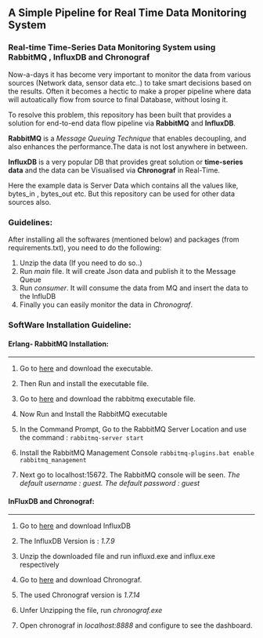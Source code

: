 ## A Simple Pipeline for Real Time Data Monitoring System
### Real-time Time-Series Data Monitoring System using RabbitMQ , InfluxDB and Chronograf


Now-a-days it has become very important to monitor the data from various sources (Network data, sensor data etc..) to take smart decisions based on the results. Often it becomes a hectic to make a proper pipeline where data will autoatically flow from source to final Database, without losing it.

To resolve this problem, this repository has been built that provides a solution for end-to-end data flow pipeline via **RabbitMQ** and **InfluxDB**. 

**RabbitMQ** is a *Message Queuing Technique* that enables decoupling, and also enhances the performance.The data is not lost anywhere in between.

**InfluxDB** is a very popular DB that provides great solution or **time-series data** and the data can be Visualised via **Chronograf** in Real-Time.

Here the example data is Server Data which contains all the values like, bytes_in , bytes_out etc. But this repository can be used for other data sources also.

### Guidelines:
After installing all the softwares (mentioned below) and packages (from requirements.txt), you need to do the following:
1) Unzip the data (If you need to do so..)
2) Run *main* file. It will create Json data and publish it to the Message Queue
3) Run *consumer*. It will consume the data from MQ and insert the data to the InfluDB
4) Finally you can easily monitor the data in *Chronograf*.


### SoftWare Installation Guideline:

#### Erlang- RabbitMQ Installation: 
-------------------------------


1) Go to [here](https://www.erlang.org/downloads) and download the executable.

2) Then Run and install the executable file.

3) Go to [here](https://www.rabbitmq.com/download.html) and download the rabbitmq executable file.

4) Now Run and Install the RabbitMQ executable

5) In the Command Prompt, Go to the RabbitMQ Server Location and use the command :
   `rabbitmq-server start`

6) Install the RabbitMQ Management Console
   `rabbitmq-plugins.bat enable rabbitmq_management`

7) Next go to localhost:15672. The RabbitMQ console will be seen. 
   *The default username : guest.*
   *The default password : guest*


#### InFluxDB and Chronograf:
-------------------------

1) Go to [here](https://portal.influxdata.com/downloads/) and download InfluxDB

2) The InfluxDB Version is : *1.7.9*

3) Unzip the downloaded file and run influxd.exe and influx.exe respectively

4) Go to [here](https://portal.influxdata.com/downloads/) and download Chronograf.

5) The used Chronograf version is *1.7.14*

6) Unfer Unzipping the file, run *chronograf.exe*

7) Open chronograf in *localhost:8888* and configure to see the dashboard. 

